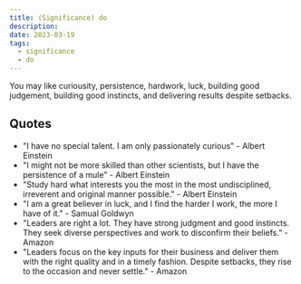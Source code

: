 ```yaml
---
title: (Significance) do
description:
date: 2023-03-19
tags:
  - significance
  - do
---
```


You may like curiousity, persistence, hardwork, luck, building good judgement, building good instincts, and delivering results despite setbacks.

## Quotes

- "I have no special talent. I am only passionately curious" - Albert Einstein
- "I might not be more skilled than other scientists, but I have the persistence of a mule" - Albert Einstein
- "Study hard what interests you the most in the most undisciplined, irreverent and original manner possible." - Albert Einstein
- "I am a great believer in luck, and I find the harder I work, the more I have of it." - Samual Goldwyn
- "Leaders are right a lot. They have strong judgment and good instincts. They seek diverse perspectives and work to disconfirm their beliefs." - Amazon
- "Leaders focus on the key inputs for their business and deliver them with the right quality and in a timely fashion. Despite setbacks, they rise to the occasion and never settle." - Amazon
